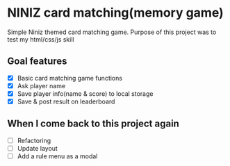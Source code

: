 # NINIZ card matching(memory game)

Simple Niniz themed card matching game.
Purpose of this project was to test my html/css/js skill

## Goal features

- [x] Basic card matching game functions
- [x] Ask player name
- [x] Save player info(name & score) to local storage
- [x] Save & post result on leaderboard

## When I come back to this project again

- [ ] Refactoring
- [ ] Update layout
- [ ] Add a rule menu as a modal
